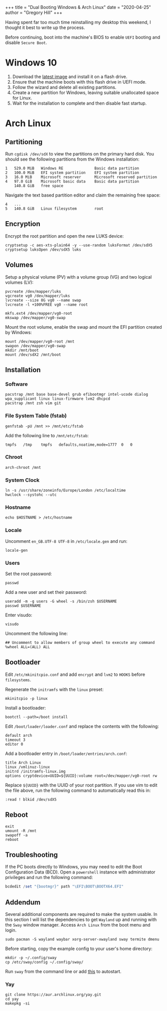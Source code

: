 +++
title = "Dual Booting Windows & Arch Linux"
date = "2020-04-25"
author = "Gregory Hill"
+++

Having spent far too much time reinstalling my desktop this weekend, I thought it best to write up the process.

Before continuing, boot into the machine's BIOS to enable `UEFI` booting and disable `Secure Boot`.

# Windows 10

1. Download the [latest image](https://www.microsoft.com/en-gb/software-download/windows10) and install it on a flash drive. 
2. Ensure that the machine boots with this flash drive in UEFI mode. 
3. Follow the wizard and delete all existing partitions.
4. Create a new partition for Windows, leaving suitable unallocated space for Linux.
5. Wait for the installation to complete and then disable fast startup.

# Arch Linux

## Partitioning

Run `cgdisk /dev/sdX` to view the partitions on the primary hard disk.
You should see the following partitions from the Windows installation:

```shell
1   529.0 MiB   Windows RE              Basic data partition
2   100.0 MiB   EFI system partition    EFI system partition
3   16.0 MiB    Microsoft reserver      Microsoft reserved partition
4   97.0 GiB    Microsoft basic data    Basic data partition
    140.8 GiB   free space
```

Navigate the text based partition editor and claim the remaining free space:

```shell
4   ...
5   140.8 GiB   Linux filesystem        root
```

## Encryption

Encrypt the root partition and open the new LUKS device:

```shell
cryptsetup -c aes-xts-plain64 -y --use-random luksFormat /dev/sdX5
cryptsetup luksOpen /dev/sdX5 luks
```

## Volumes

Setup a physical volume (PV) with a volume group (VG) and two logical volumes (LV):

```shell
pvcreate /dev/mapper/luks
vgcreate vg0 /dev/mapper/luks
lvcreate --size 8G vg0 --name swap
lvcreate -l +100%FREE vg0 --name root

mkfs.ext4 /dev/mapper/vg0-root
mkswap /dev/mapper/vg0-swap
```

Mount the root volume, enable the swap and mount the EFI partition created by Windows:

```shell
mount /dev/mapper/vg0-root /mnt
swapon /dev/mapper/vg0-swap
mkdir /mnt/boot
mount /dev/sdX2 /mnt/boot
```

## Installation

<!-- load-keys uk -->

### Software

```shell
pacstrap /mnt base base-devel grub efibootmgr intel-ucode dialog wpa_supplicant linux linux-firmware lvm2 dhcpcd
pacstrap /mnt zsh vim git
```

### File System Table (fstab)

```shell
genfstab -pU /mnt >> /mnt/etc/fstab
```

Add the following line to `/mnt/etc/fstab`:

```shell
tmpfs	/tmp	tmpfs	defaults,noatime,mode=1777	0	0
```

### Chroot

```shell
arch-chroot /mnt
```

### System Clock

```shell
ln -s /usr/share/zoneinfo/Europe/London /etc/localtime
hwclock --systohc --utc
```

### Hostname

```shell
echo $HOSTNAME > /etc/hostname
```

### Locale

Uncomment `en_GB.UTF-8 UTF-8` in `/etc/locale.gen` and run:

```shell
locale-gen
```

### Users

Set the root password:

```shell
passwd
```

Add a new user and set their password:

```shell
useradd -m -g users -G wheel -s /bin/zsh $USERNAME
passwd $USERNAME
```

Enter visudo:

```shell
visudo
```

Uncomment the following line:

```shell
## Uncomment to allow members of group wheel to execute any command
%wheel ALL=(ALL) ALL
```

## Bootloader

Edit `/etc/mkinitcpio.conf` and add `encrypt` and `lvm2` to `HOOKS` before `filesystems`.

Regenerate the `initramfs` with the `linux` preset:

```shell
mkinitcpio -p linux
```

Install a bootloader:

```shell
bootctl --path=/boot install
```

Edit `/boot/loader/loader.conf` and replace the contents with the following:

```shell
default arch
timeout 3
editor 0
```

Add a bootloader entry in `/boot/loader/entries/arch.conf`:

```shell
title Arch Linux
linux /vmlinuz-linux
initrd /initramfs-linux.img
options cryptdevice=UUID=${UUID}:volume root=/dev/mapper/vg0-root rw
```

Replace `${UUID}` with the UUID of your root partition. If you use vim to edit the file above, run the following command to automatically read this in:

```shell
:read ! blkid /dev/sdX5
```

## Reboot

```shell
exit
umount -R /mnt
swapoff -a
reboot
```

## Troubleshooting

If the PC boots directly to Windows, you may need to edit the Boot Configuration Data (BCD).
Open a `powershell` instance with administrator privileges and run the following command:

```powershell
bcdedit /set "{bootmgr}" path "\EFI\BOOT\BOOTX64.EFI"
```

## Addendum

Several additional components are required to make the system usable. In this section I will list the dependencies to get `Wayland` up and running with the `Sway` window manager. Access `Arch Linux` from the boot menu and login.

```shell
sudo pacman -S wayland waybar xorg-server-xwayland sway termite dmenu
```

Before starting, copy the example config to your user's home directory:

```shell
mkdir -p ~/.config/sway
cp /etc/sway/config ~/.config/sway/
```

Run `sway` from the command line or add [this](https://github.com/swaywm/sway/wiki#login-managers) to autostart.

### Yay

```shell
git clone https://aur.archlinux.org/yay.git
cd yay
makepkg -si
```